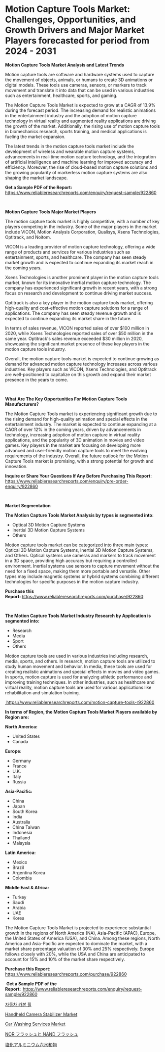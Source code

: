 <p><h1>Motion Capture Tools Market: Challenges, Opportunities, and Growth Drivers and Major Market Players forecasted for period from 2024 - 2031</h1></p><p><strong>Motion Capture Tools Market Analysis and Latest Trends</strong></p>
<p><p>Motion capture tools are software and hardware systems used to capture the movement of objects, animals, or humans to create 3D animations or digital models. These tools use cameras, sensors, or markers to track movement and translate it into data that can be used in various industries such as entertainment, healthcare, sports, and gaming.</p><p>The Motion Capture Tools Market is expected to grow at a CAGR of 13.9% during the forecast period. The increasing demand for realistic animations in the entertainment industry and the adoption of motion capture technology in virtual reality and augmented reality applications are driving the growth of the market. Additionally, the rising use of motion capture tools in biomechanics research, sports training, and medical applications is fueling the market expansion.</p><p>The latest trends in the motion capture tools market include the development of wireless and wearable motion capture systems, advancements in real-time motion capture technology, and the integration of artificial intelligence and machine learning for improved accuracy and efficiency. Moreover, the rise of cloud-based motion capture solutions and the growing popularity of markerless motion capture systems are also shaping the market landscape.</p></p>
<p><strong>Get a Sample PDF of the Report:&nbsp;</strong> <a href="https://www.reliableresearchreports.com/enquiry/request-sample/922860">https://www.reliableresearchreports.com/enquiry/request-sample/922860</a></p>
<p>&nbsp;</p>
<p><strong>Motion Capture Tools Major Market Players</strong></p>
<p><p>The motion capture tools market is highly competitive, with a number of key players competing in the industry. Some of the major players in the market include VICON, Motion Analysis Corporation, Qualisys, Xsens Technologies, Optitrack, and Noitom.</p><p>VICON is a leading provider of motion capture technology, offering a wide range of products and services for various industries such as entertainment, sports, and healthcare. The company has seen steady market growth and is expected to continue expanding its market reach in the coming years.</p><p>Xsens Technologies is another prominent player in the motion capture tools market, known for its innovative inertial motion capture technology. The company has experienced significant growth in recent years, with a strong focus on research and development to continue driving market success.</p><p>Optitrack is also a key player in the motion capture tools market, offering high-quality and cost-effective motion capture solutions for a range of applications. The company has seen steady revenue growth and is expected to continue expanding its market share in the future.</p><p>In terms of sales revenue, VICON reported sales of over $100 million in 2020, while Xsens Technologies reported sales of over $50 million in the same year. Optitrack's sales revenue exceeded $30 million in 2020, showcasing the significant market presence of these key players in the motion capture tools industry.</p><p>Overall, the motion capture tools market is expected to continue growing as demand for advanced motion capture technology increases across various industries. Key players such as VICON, Xsens Technologies, and Optitrack are well-positioned to capitalize on this growth and expand their market presence in the years to come.</p></p>
<p>&nbsp;</p>
<p><strong>What Are The Key Opportunities For Motion Capture Tools Manufacturers?</strong></p>
<p><p>The Motion Capture Tools market is experiencing significant growth due to the rising demand for high-quality animation and special effects in the entertainment industry. The market is expected to continue expanding at a CAGR of over 12% in the coming years, driven by advancements in technology, increasing adoption of motion capture in virtual reality applications, and the popularity of 3D animation in movies and video games. Key players in the market are focusing on developing more advanced and user-friendly motion capture tools to meet the evolving requirements of the industry. Overall, the future outlook for the Motion Capture Tools market is promising, with a strong potential for growth and innovation.</p></p>
<p><strong>Inquire or Share Your Questions If Any Before Purchasing This Report:</strong> <a href="https://www.reliableresearchreports.com/enquiry/pre-order-enquiry/922860">https://www.reliableresearchreports.com/enquiry/pre-order-enquiry/922860</a></p>
<p>&nbsp;</p>
<p><strong>Market Segmentation</strong></p>
<p><strong>The Motion Capture Tools Market Analysis by types is segmented into:</strong></p>
<p><ul><li>Optical 3D Motion Capture Systems</li><li>Inertial 3D Motion Capture Systems</li><li>Others</li></ul></p>
<p><p>Motion capture tools market can be categorized into three main types: Optical 3D Motion Capture Systems, Inertial 3D Motion Capture Systems, and Others. Optical systems use cameras and markers to track movement in a 3D space, providing high accuracy but requiring a controlled environment. Inertial systems use sensors to capture movement without the need for a fixed space, making them more portable and versatile. Other types may include magnetic systems or hybrid systems combining different technologies for specific purposes in the motion capture industry.</p></p>
<p><strong>Purchase this Report:&nbsp;</strong><a href="https://www.reliableresearchreports.com/purchase/922860">https://www.reliableresearchreports.com/purchase/922860</a></p>
<p>&nbsp;</p>
<p><strong>The Motion Capture Tools Market Industry Research by Application is segmented into:</strong></p>
<p><ul><li>Research</li><li>Media</li><li>Sport</li><li>Others</li></ul></p>
<p><p>Motion capture tools are used in various industries including research, media, sports, and others. In research, motion capture tools are utilized to study human movement and behavior. In media, these tools are used for creating realistic animations and special effects in movies and video games. In sports, motion capture is used for analyzing athletic performance and improving training techniques. In other industries, such as healthcare and virtual reality, motion capture tools are used for various applications like rehabilitation and simulation training.</p></p>
<p><a href="https://www.reliableresearchreports.com/motion-capture-tools-r922860">&nbsp;https://www.reliableresearchreports.com/motion-capture-tools-r922860</a></p>
<p><strong>In terms of Region, the Motion Capture Tools Market Players available by Region are:</strong></p>
<p>
    <p> <strong> North America: </strong>
        <ul>
            <li>United States</li>
            <li>Canada</li>
        </ul>
        </p> 
    <p> <strong> Europe: </strong>
        <ul>
            <li>Germany</li>
            <li>France</li>
            <li>U.K.</li>
            <li>Italy</li>
            <li>Russia</li>
        </ul>
        </p> 
    <p> <strong> Asia-Pacific: </strong>
        <ul>
            <li>China</li>
            <li>Japan</li>
            <li>South Korea</li>
            <li>India</li>
            <li>Australia</li>
            <li>China Taiwan</li>
            <li>Indonesia</li>
            <li>Thailand</li>
            <li>Malaysia</li>
        </ul>
        </p> 
    <p> <strong> Latin America: </strong>
        <ul>
            <li>Mexico</li>
            <li>Brazil</li>
            <li>Argentina Korea</li>
            <li>Colombia</li>
        </ul>
        </p> 
    <p> <strong> Middle East & Africa: </strong>
        <ul>
            <li>Turkey</li>
            <li>Saudi</li>
            <li>Arabia</li>
            <li>UAE</li>
            <li>Korea</li>
        </ul>
    </p>
    </p>
<p><p>The Motion Capture Tools Market is projected to experience substantial growth in the regions of North America (NA), Asia-Pacific (APAC), Europe, the United States of America (USA), and China. Among these regions, North America and Asia-Pacific are expected to dominate the market, with a market share percentage valuation of 30% and 25% respectively. Europe follows closely with 20%, while the USA and China are anticipated to account for 15% and 10% of the market share respectively.</p></p>
<p><strong>Purchase this Report: </strong><a href="https://www.reliableresearchreports.com/purchase/922860">https://www.reliableresearchreports.com/purchase/922860</a></p>
<p>&nbsp;<strong>Get a Sample PDF of the Report:&nbsp;&nbsp;</strong><a href="https://www.reliableresearchreports.com/enquiry/request-sample/922860">https://www.reliableresearchreports.com/enquiry/request-sample/922860</a></p>
<p><strong></strong></p>
<p><p><a href="https://medium.com/@jodyomenick905/%EC%9E%90%EB%8F%99%EC%B0%A8-%ED%83%84%EC%86%8C-%EB%B0%94%ED%80%B4-%EC%8B%9C%EC%9E%A5-%EC%9C%A0%ED%98%95-%EC%9D%91%EC%9A%A9-%EB%B0%8F-%EC%A7%80%EB%A6%AC%EC%97%90-%EB%8C%80%ED%95%9C-%ED%8F%AC%EA%B4%84%EC%A0%81-%ED%8F%89%EA%B0%80-ea4467fce3e8">자동차 카본 휠</a></p><p><a href="https://issuu.com/reportprime-2/docs/handheld-camera-stabilizer-market-size-2030.pptx">Handheld Camera Stabilizer Market</a></p><p><a href="https://github.com/DeonteStanton2023/Market-Research-Report-List-1/blob/main/car-washing-services-market.md">Car Washing Services Market</a></p><p><a href="https://medium.com/@mookiesville/nor-flash%E3%81%A8nand-flash%E5%B8%82%E5%A0%B4%E3%81%AE%E5%B1%95%E6%9C%9B-%E6%A5%AD%E7%95%8C%E6%A6%82%E8%A6%81%E3%81%A8%E4%BA%88%E6%B8%AC-2024%E5%B9%B4%E3%81%8B%E3%82%892031%E5%B9%B4-48f400ce1c19">NOR フラッシュと NAND フラッシュ</a></p><p><a href="https://github.com/RudySimonis2023/Market-Research-Report-List-1/blob/main/192509759926.md">塩化アルミニウム六水和物</a></p></p>
